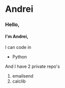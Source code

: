 # Andrei

### Hello, 
#### I'm Andrei,
I can code in
* Python

And I have 2 private repo's
1. emailsend
2. calclib
<!--
**Andrei-dmit/Andrei-dmit** is a ✨ _special_ ✨ repository because its `README.md` (this file) appears on your GitHub profile.

Here are some ideas to get you started:

- 🔭 I’m currently working on ...
- 🌱 I’m current learning ...
- 👯 I’m looking to collaborate on ...
- 🤔 I’m looking for help with ...
- 💬 Ask me about ...
- 📫 How to reach me: ...
- 😄 Pronouns: ...
- ⚡ Fun fact: ...
-->
